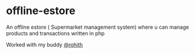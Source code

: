 # offline-estore
An offline estore ( Supermarket management system) where u can manage products and transactions written in php <br>

Worked with my buddy <a href="https://github.com/ravirohith" >@rohith</a>
